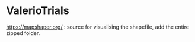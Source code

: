 # ValerioTrials

https://mapshaper.org/ : source for visualising the shapefile, add the entire zipped folder.
